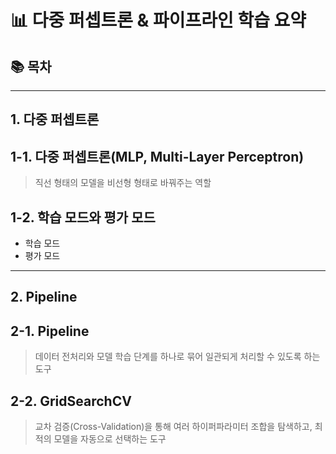 # 📊 다중 퍼셉트론 & 파이프라인 학습 요약

## 📚 목차

---

## 1. 다중 퍼셉트론

## 1-1. 다중 퍼셉트론(MLP, Multi-Layer Perceptron)

> 직선 형태의 모델을 비선형 형태로 바꿔주는 역할

## 1-2. 학습 모드와 평가 모드

- 학습 모드
- 평가 모드

---

## 2. Pipeline

## 2-1. Pipeline

> 데이터 전처리와 모델 학습 단계를 하나로 묶어 일관되게 처리할 수 있도록 하는 도구

## 2-2. GridSearchCV

> 교차 검증(Cross-Validation)을 통해 여러 하이퍼파라미터 조합을 탐색하고, 최적의 모델을 자동으로 선택하는 도구
